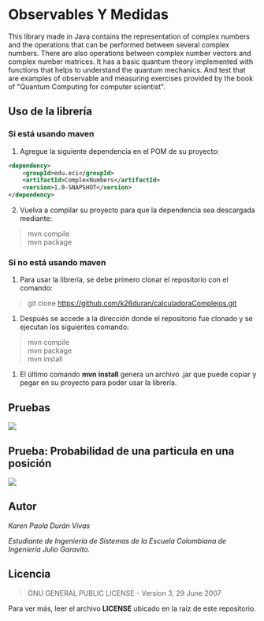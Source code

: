 # Observables Y Medidas
This library made in Java contains the representation of complex numbers and the operations that can be performed between several complex numbers. There are also operations between complex number vectors and complex number matrices. It has a basic quantum theory implemented with functions that helps to understand the quantum mechanics. And test that are examples of observable and measuring exercises provided by the book of "Quantum Computing for computer scientist".

## Uso de la librería

### Si está usando maven

1. Agregue la siguiente dependencia en el POM de su proyecto:

```xml
<dependency>
	<groupId>edu.eci</groupId>
	<artifactId>ComplexNumbers</artifactId>
	<version>1.0-SNAPSHOT</version>
</dependency>
```

2. Vuelva a compilar su proyecto para que la dependencia sea descargada mediante:

> mvn compile<br>mvn package

### Si no está usando maven

1. Para usar la librería, se debe primero clonar el repositorio con el comando:

> git clone https://github.com/k26duran/calculadoraComplejos.git

1. Después se accede a la dirección donde el repositorio fue clonado y se ejecutan los siguientes comando:

> mvn compile<br>mvn package<br>mvn install

1. El último comando **mvn install** genera un archivo .jar que puede copiar y pegar en su proyecto para poder usar la librería.

## Pruebas

 ![](/img/pruebas.PNG)

## Prueba: Probabilidad de una particula en una posición

 ![](/img/pruebaProbabilidadParticula.PNG)



## Autor

*Karen Paola Durán Vivas*

*Estudiante de Ingeniería de Sistemas de la Escuela Colombiana de Ingeniería Julio Garavito.*


## Licencia

> GNU GENERAL PUBLIC LICENSE - Version 3, 29 June 2007

Para ver más, leer el archivo **LICENSE** ubicado en la raíz de este repositorio.
